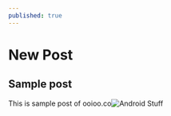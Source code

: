 ```yaml
---
published: true
---
```

# New Post
## Sample post

This is sample post of ooioo.co![Android Stuff]({{site.baseurl}}/_posts/maxresdefault.jpg)



